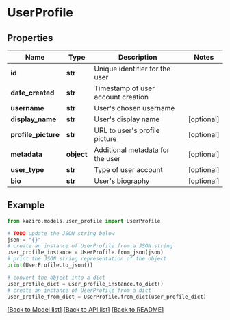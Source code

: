 # UserProfile

## Properties

| Name                | Type       | Description                        | Notes      |
| ------------------- | ---------- | ---------------------------------- | ---------- |
| **id**              | **str**    | Unique identifier for the user     |
| **date_created**    | **str**    | Timestamp of user account creation |
| **username**        | **str**    | User&#39;s chosen username         |
| **display_name**    | **str**    | User&#39;s display name            | [optional] |
| **profile_picture** | **str**    | URL to user&#39;s profile picture  | [optional] |
| **metadata**        | **object** | Additional metadata for the user   | [optional] |
| **user_type**       | **str**    | Type of user account               | [optional] |
| **bio**             | **str**    | User&#39;s biography               | [optional] |

## Example

```python
from kaziro.models.user_profile import UserProfile

# TODO update the JSON string below
json = "{}"
# create an instance of UserProfile from a JSON string
user_profile_instance = UserProfile.from_json(json)
# print the JSON string representation of the object
print(UserProfile.to_json())

# convert the object into a dict
user_profile_dict = user_profile_instance.to_dict()
# create an instance of UserProfile from a dict
user_profile_from_dict = UserProfile.from_dict(user_profile_dict)
```

[[Back to Model list]](../README.md#documentation-for-models) [[Back to API list]](../README.md#documentation-for-api-endpoints) [[Back to README]](../README.md)
